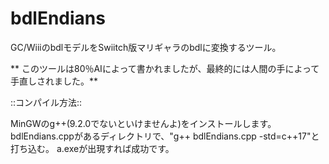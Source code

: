 # bdlEndians
GC/WiiiのbdlモデルをSwiitch版マリギャラのbdlに変換するツール。

** このツールは80％AIによって書かれましたが、最終的には人間の手によって手直しされました。**

::コンパイル方法::

MinGWのg++(9.2.0でないといけませんよ)をインストールします。
bdlEndians.cppがあるディレクトリで、"g++ bdlEndians.cpp -std=c++17"と打ち込む。
a.exeが出現すれば成功です。

